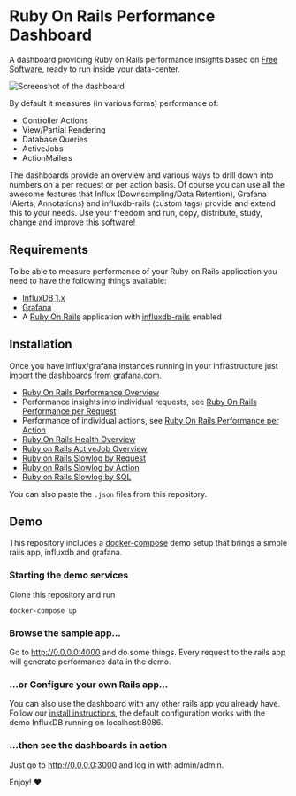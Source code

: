# Ruby On Rails Performance Dashboard

A dashboard providing Ruby on Rails performance insights based on
[Free Software](https://www.fsf.org/about/what-is-free-software), ready to
run inside your data-center.

![Screenshot of the dashboard](https://grafana.com/api/dashboards/10428/images/10103/image)

By default it measures (in various forms) performance of:

- Controller Actions
- View/Partial Rendering
- Database Queries
- ActiveJobs
- ActionMailers

The dashboards provide an overview and various ways to drill down into numbers on a per request or per action basis. Of course you can use all the awesome features that Influx (Downsampling/Data Retention), Grafana (Alerts, Annotations) and influxdb-rails (custom tags) provide and extend this to your needs. Use your freedom and run, copy, distribute, study, change and improve this software!

## Requirements

To be able to measure performance of your Ruby on Rails application you need to have the following things available:

- [InfluxDB 1.x](https://www.influxdata.com/products/influxdb/)
- [Grafana](https://grafana.com/)
- A [Ruby On Rails](https://rubyonrails.org/) application with [influxdb-rails](https://github.com/influxdata/influxdb-rails) enabled

## Installation

Once you have influx/grafana instances running in your infrastructure just [import the
dashboards from grafana.com](https://grafana.com/docs/reference/export_import/#importing-a-dashboard).

- [Ruby On Rails Performance Overview](https://grafana.com/dashboards/10428/)
- Performance insights into individual requests, see [Ruby On Rails Performance per Request](https://grafana.com/dashboards/10429/)
- Performance of individual actions, see [Ruby On Rails Performance per Action](https://grafana.com/grafana/dashboards/11031)
- [Ruby On Rails Health Overview](https://grafana.com/grafana/dashboards/14115)
- [Ruby on Rails ActiveJob Overview](https://grafana.com/grafana/dashboards/14116)
- [Ruby on Rails Slowlog by Request](https://grafana.com/grafana/dashboards/14118)
- [Ruby on Rails Slowlog by Action](https://grafana.com/grafana/dashboards/14117)
- [Ruby on Rails Slowlog by SQL](https://grafana.com/grafana/dashboards/14119)

You can also paste the `.json` files from this repository.

## Demo

This repository includes a [docker-compose](https://docs.docker.com/compose/) demo setup that brings a simple rails app, influxdb and grafana.

### Starting the demo services

Clone this repository and run

```shell
docker-compose up
```

### Browse the sample app...

Go to http://0.0.0.0:4000 and do some things. Every request to the rails app will generate performance data in the demo.

### ...or Configure your own Rails app...

You can also use the dashboard with any other rails app you already have. Follow our [install instructions](https://github.com/influxdata/influxdb-rails/#installation), the default configuration works with the demo InfluxDB running on localhost:8086.

### ...then see the dashboards in action

Just go to http://0.0.0.0:3000 and log in with admin/admin.

Enjoy! ❤️

